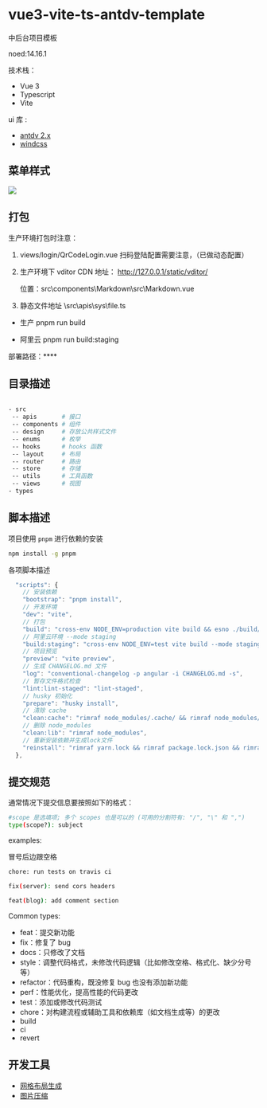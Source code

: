 # vue3-vite-ts-antdv-template

中后台项目模板

noed:14.16.1

技术栈：

- Vue 3
- Typescript
- Vite

ui 库 :

- [antdv 2.x](https://2x.antdv.com/components/overview-cn/)
- [windcss](https://windicss.org/)

## 菜单样式

![](https://codeniu-picbed.oss-cn-hangzhou.aliyuncs.com/picbed/202307141551187.jpg)

## 打包

生产环境打包时注意：

1. views/login/QrCodeLogin.vue 扫码登陆配置需要注意，（已做动态配置）

2. 生产环境下 vditor CDN 地址： <http://127.0.0.1/static/vditor/>

   位置：src\components\Markdown\src\Markdown.vue

3. 静态文件地址 \src\apis\sys\file.ts

- 生产 pnpm run build

- 阿里云 pnpm run build:staging

部署路径：****

## 目录描述

```bash

- src
 -- apis       # 接口
 -- components # 组件
 -- design     # 存放公共样式文件
 -- enums      # 枚举
 -- hooks      # hooks 函数
 -- layout     # 布局
 -- router     # 路由
 -- store      # 存储
 -- utils      # 工具函数
 -- views      # 视图
- types

```

## 脚本描述

项目使用 `pnpm` 进行依赖的安装

```bash
npm install -g pnpm
```

各项脚本描述

```js
  "scripts": {
    // 安装依赖
    "bootstrap": "pnpm install",
    // 开发环境
    "dev": "vite",
    // 打包
    "build": "cross-env NODE_ENV=production vite build && esno ./build/script/postBuild.ts",
    // 阿里云环境 --mode staging
    "build:staging": "cross-env NODE_ENV=test vite build --mode staging && esno ./build/script/postBuild.ts",
    // 项目预览
    "preview": "vite preview",
    // 生成 CHANGELOG.md 文件
    "log": "conventional-changelog -p angular -i CHANGELOG.md -s",
    // 暂存文件格式检查
    "lint:lint-staged": "lint-staged",
    // husky 初始化
    "prepare": "husky install",
    // 清除 cache
    "clean:cache": "rimraf node_modules/.cache/ && rimraf node_modules/.vite",
    // 删除 node_modules
    "clean:lib": "rimraf node_modules",
    // 重新安装依赖并生成lock文件
    "reinstall": "rimraf yarn.lock && rimraf package.lock.json && rimraf node_modules && pnpm run bootstrap"
  },
```

## 提交规范

通常情况下提交信息要按照如下的格式：

```bash
#scope 是选填项; 多个 scopes 也是可以的 (可用的分割符有: "/", "\" 和 ",")
type(scope?): subject
```

examples:

冒号后边跟空格

```bash
chore: run tests on travis ci

fix(server): send cors headers

feat(blog): add comment section
```

Common types:

- feat：提交新功能
- fix：修复了 bug
- docs：只修改了文档
- style：调整代码格式，未修改代码逻辑（比如修改空格、格式化、缺少分号等）
- refactor：代码重构，既没修复 bug 也没有添加新功能
- perf：性能优化，提高性能的代码更改
- test：添加或修改代码测试
- chore：对构建流程或辅助工具和依赖库（如文档生成等）的更改
- build
- ci
- revert

## 开发工具

- [网格布局生成](https://grid.layoutit.com/)
- [图片压缩](https://tinypng.com/)
